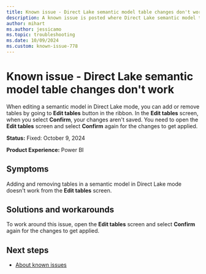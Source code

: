 ```yaml
---
title: Known issue - Direct Lake semantic model table changes don't work
description: A known issue is posted where Direct Lake semantic model table changes don't work.
author: mihart
ms.author: jessicamo
ms.topic: troubleshooting  
ms.date: 10/09/2024
ms.custom: known-issue-778
---
```


# Known issue - Direct Lake semantic model table changes don't work

When editing a semantic model in Direct Lake mode, you can add or remove tables by going to **Edit tables** button in the ribbon. In the **Edit tables** screen, when you select **Confirm**, your changes aren't saved. You need to open the **Edit tables** screen and select **Confirm** again for the changes to get applied.

**Status:** Fixed: October 9, 2024

**Product Experience:** Power BI

## Symptoms

Adding and removing tables in a semantic model in Direct Lake mode doesn't work from the **Edit tables** screen.

## Solutions and workarounds

To work around this issue, open the **Edit tables** screen and select **Confirm** again for the changes to get applied.

## Next steps

- [About known issues](https://support.fabric.microsoft.com/known-issues)
